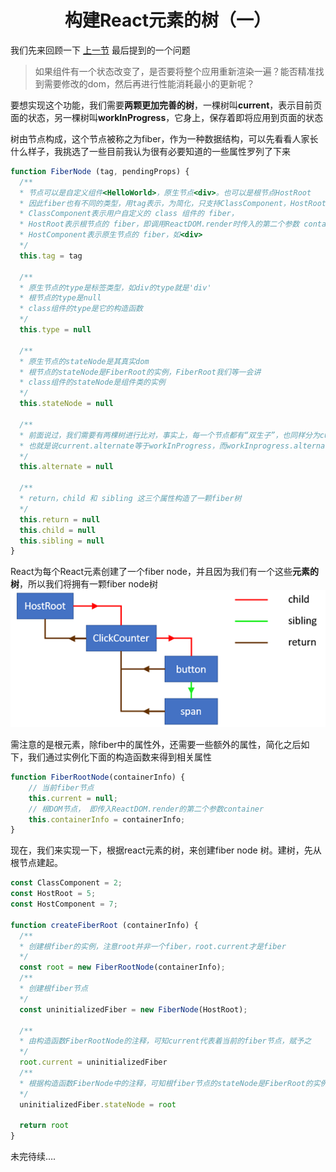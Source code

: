 <h1 align="center"> 构建React元素的树（一）</h1>

我们先来回顾一下 [上一节](../实现ReactDOM.render/README.md) 最后提到的一个问题

> 如果组件有一个状态改变了，是否要将整个应用重新渲染一遍？能否精准找到需要修改的dom，然后再进行性能消耗最小的更新呢？

要想实现这个功能，我们需要**两颗更加完善的树**，一棵树叫**current**，表示目前页面的状态，另一棵树叫**workInProgress**，它身上，保存着即将应用到页面的状态

树由节点构成，这个节点被称之为fiber，作为一种数据结构，可以先看看人家长什么样子，我挑选了一些目前我认为很有必要知道的一些属性罗列了下来

```js
function FiberNode (tag, pendingProps) {
  /**
  * 节点可以是自定义组件<HelloWorld>，原生节点<div>。也可以是根节点HostRoot
  * 因此fiber也有不同的类型，用tag表示，为简化，只支持ClassComponent，HostRoot，HostComponent三个类型，其中
  * ClassComponent表示用户自定义的 class 组件的 fiber，
  * HostRoot表示根节点的 fiber，即调用ReactDOM.render时传入的第二个参数 container。
  * HostComponent表示原生节点的 fiber，如<div>
  */
  this.tag = tag
  
  /** 
  * 原生节点的type是标签类型，如div的type就是'div'
  * 根节点的type是null
  * class组件的type是它的构造函数
  */
  this.type = null
  
  /**
  * 原生节点的stateNode是其真实dom
  * 根节点的stateNode是FiberRoot的实例，FiberRoot我们等一会讲
  * class组件的stateNode是组件类的实例
  */
  this.stateNode = null
  
  /**
  * 前面说过，我们需要有两棵树进行比对，事实上，每一个节点都有“双生子”，也同样分为current节点和workInprogress节点， 它们通过alternate连接起来，
  * 也就是说current.alternate等于workInProgress，而workInprogress.alternate即current
  */
  this.alternate = null
  
  /**
  * return，child 和 sibling 这三个属性构造了一颗fiber树
  */
  this.return = null
  this.child = null
  this.sibling = null
}
```
React为每个React元素创建了一个fiber node，并且因为我们有一个这些**元素的树**，所以我们将拥有一颗fiber node树
![](../assets/fiberTreeNodes.png)

需注意的是根元素，除fiber中的属性外，还需要一些额外的属性，简化之后如下，我们通过实例化下面的构造函数来得到相关属性

```js
function FiberRootNode(containerInfo) {
  	// 当前fiber节点
    this.current = null;
  	// 根DOM节点， 即传入ReactDOM.render的第二个参数container
    this.containerInfo = containerInfo;
}
```

现在，我们来实现一下，根据react元素的树，来创建fiber node 树。建树，先从根节点建起。

```js
const ClassComponent = 2;
const HostRoot = 5;
const HostComponent = 7;

function createFiberRoot (containerInfo) {
  /**
  * 创建根fiber的实例，注意root并非一个fiber，root.current才是fiber
  */
  const root = new FiberRootNode(containerInfo);
  /**
  * 创建根fiber节点
  */
  const uninitializedFiber = new FiberNode(HostRoot);
  
  /**
  * 由构造函数FiberRootNode的注释，可知current代表着当前的fiber节点，赋予之
  */
  root.current = uninitializedFiber
  /**
  * 根据构造函数FiberNode中的注释，可知根fiber节点的stateNode是FiberRoot的实例，赋予之
  */
  uninitializedFiber.stateNode = root
  
  return root
}
```

未完待续….
